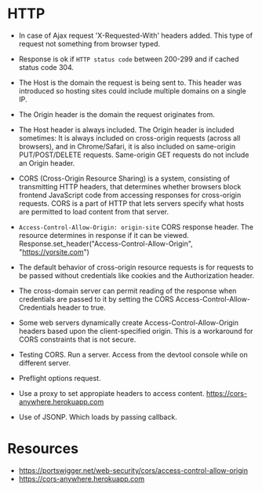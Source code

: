 # HTTP

- In case of Ajax request 'X-Requested-With' headers added. This type of request not something from browser typed.

- Response is ok if `HTTP status code` between 200-299 and if cached status code 304.

- The Host is the domain the request is being sent to. This header was introduced so hosting sites could include multiple domains on a single IP.

- The Origin header is the domain the request originates from.

- The Host header is always included. The Origin header is included sometimes: It is always included on cross-origin requests (across all browsers), and in Chrome/Safari, it is also included on same-origin PUT/POST/DELETE requests. Same-origin GET requests do not include an Origin header.

- CORS (Cross-Origin Resource Sharing) is a system, consisting of transmitting HTTP headers, that determines whether browsers block frontend JavaScript code from accessing responses for cross-origin requests. CORS is a part of HTTP that lets servers specify what hosts are permitted to load content from that server.

- `Access-Control-Allow-Origin: origin-site` CORS response header. The resource determines in response if it can be viewed. Response.set_header("Access-Control-Allow-Origin", "https://yorsite.com")

- The default behavior of cross-origin resource requests is for requests to be passed without credentials like cookies and the Authorization header.

- The cross-domain server can permit reading of the response when credentials are passed to it by setting the CORS Access-Control-Allow-Credentials header to true.

- Some web servers dynamically create Access-Control-Allow-Origin headers based upon the client-specified origin. This is a workaround for CORS constraints that is not secure.

- Testing CORS. Run a server. Access from the devtool console while on different server.

- Preflight options request.

- Use a proxy to set appropiate headers to access content. https://cors-anywhere.herokuapp.com

- Use of JSONP. Which loads by passing callback. 

# Resources
- https://portswigger.net/web-security/cors/access-control-allow-origin
- https://cors-anywhere.herokuapp.com